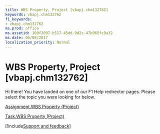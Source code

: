 ```yaml
---
title: WBS Property, Project [vbapj.chm132762]
keywords: vbapj.chm132762
f1_keywords:
- vbapj.chm132762
ms.prod: office
ms.assetid: 109f2097-b517-45dd-9d2c-47b965fc9a32
ms.date: 06/08/2017
localization_priority: Normal
---
```



# WBS Property, Project [vbapj.chm132762]

Hi there! You have landed on one of our F1 Help redirector pages. Please select the topic you were looking for below.

[Assignment.WBS Property (Project)](https://msdn.microsoft.com/library/c3974263-87e9-3102-3c16-712946c926ad%28Office.15%29.aspx)

[Task.WBS Property (Project)](https://msdn.microsoft.com/library/21268405-15da-f12f-2beb-a8e757ed5752%28Office.15%29.aspx)

[!include[Support and feedback](~/includes/feedback-boilerplate.md)]